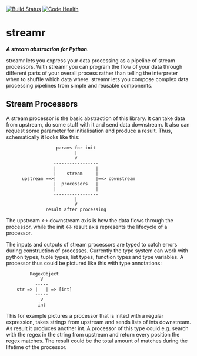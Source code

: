 [![Build Status](https://travis-ci.org/lechimp-p/streamr.svg?branch=master)](https://travis-ci.org/lechimp-p/streamr)
[![Code Health](https://landscape.io/github/lechimp-p/streamr/master/landscape.svg?style=flat)](https://landscape.io/github/lechimp-p/streamr/master)

# streamr

***A stream abstraction for Python.***

streamr lets you express your data processing as a pipeline of stream processors.
With streamr you can program the flow of your data through different parts of
your overall process rather than telling the interpreter when to shuffle which
data where. streamr lets you compose complex data processing pipelines from 
simple and reusable components. 

## Stream Processors

A stream processor is the basic abstraction of this library. It can take data 
from upstream, do some stuff with it and send data downstream. It also can
request some parameter for initialisation and produce a result. Thus, schematically
it looks like this:

```
                   params for init 
                          |
                          V
                  -----------------
                  |               |
                  |    stream     |
      upstream ==>|               |==> downstream
                  |  processors   |
                  |               |
                  -----------------
                          |
                          V 
               result after processing
```

The upstream <-> downstream axis is how the data flows through the processor, 
while the init <-> result axis represents the lifecycle of a processor. 

The inputs and outputs of stream processors are typed to catch errors during
construction of processes. Currently the type system can work with python types,
tuple types, list types, function types and type variables. A processor thus
could be pictured like this with type annotations:

```
         RegexObject
             V
           -----
    str => |   | => [int] 
           -----
             V
            int 
``` 

This for example pictures a processor that is inited with a regular expression,
takes strings from upstream and sends lists of ints downstream. As result it
produces another int. A processor of this type could e.g. search with the regex
in the string from upstream and return every position the regex matches. The
result could be the total amount of matches during the lifetime of the processor.


